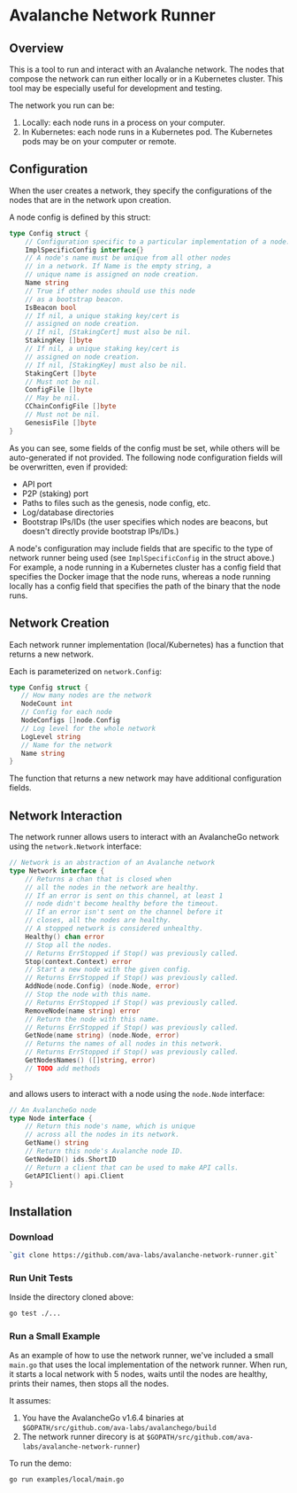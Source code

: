 # Avalanche Network Runner

## Overview

This is a tool to run and interact with an Avalanche network.
The nodes that compose the network can run either locally or in a Kubernetes cluster.
This tool may be especially useful for development and testing.

The network you run can be:

1. Locally: each node runs in a process on your computer.
2. In Kubernetes: each node runs in a Kubernetes pod. The Kubernetes pods may be on your computer or remote.

## Configuration

When the user creates a network, they specify the configurations of the nodes that are in the network upon creation.

A node config is defined by this struct:

```go
type Config struct {
    // Configuration specific to a particular implementation of a node.
    ImplSpecificConfig interface{}
    // A node's name must be unique from all other nodes
    // in a network. If Name is the empty string, a
    // unique name is assigned on node creation.
    Name string
    // True if other nodes should use this node
    // as a bootstrap beacon.
    IsBeacon bool
    // If nil, a unique staking key/cert is
    // assigned on node creation.
    // If nil, [StakingCert] must also be nil.
    StakingKey []byte
    // If nil, a unique staking key/cert is
    // assigned on node creation.
    // If nil, [StakingKey] must also be nil.
    StakingCert []byte
    // Must not be nil.
    ConfigFile []byte
    // May be nil.
    CChainConfigFile []byte
    // Must not be nil.
    GenesisFile []byte
}
```

As you can see, some fields of the config must be set, while others will be auto-generated if not provided.
The following node configuration fields will be overwritten, even if provided:

- API port
- P2P (staking) port
- Paths to files such as the genesis, node config, etc.
- Log/database directories
- Bootstrap IPs/IDs (the user specifies which nodes are beacons, but doesn't directly provide bootstrap IPs/IDs.)

A node's configuration may include fields that are specific to the type of network runner being used (see `ImplSpecificConfig` in the struct above.)
For example, a node running in a Kubernetes cluster has a config field that specifies the Docker image that the node runs,
whereas a node running locally has a config field that specifies the path of the binary that the node runs.

## Network Creation

Each network runner implementation (local/Kubernetes) has a function that returns a new network.

Each is parameterized on `network.Config`:

```go
type Config struct {
   // How many nodes are the network
   NodeCount int
   // Config for each node
   NodeConfigs []node.Config
   // Log level for the whole network
   LogLevel string
   // Name for the network
   Name string
}
```

The function that returns a new network may have additional configuration fields.

## Network Interaction

The network runner allows users to interact with an AvalancheGo network using the `network.Network` interface:

```go
// Network is an abstraction of an Avalanche network
type Network interface {
    // Returns a chan that is closed when
    // all the nodes in the network are healthy.
    // If an error is sent on this channel, at least 1
    // node didn't become healthy before the timeout.
    // If an error isn't sent on the channel before it
    // closes, all the nodes are healthy.
    // A stopped network is considered unhealthy.
    Healthy() chan error
    // Stop all the nodes.
    // Returns ErrStopped if Stop() was previously called.
    Stop(context.Context) error
    // Start a new node with the given config.
    // Returns ErrStopped if Stop() was previously called.
    AddNode(node.Config) (node.Node, error)
    // Stop the node with this name.
    // Returns ErrStopped if Stop() was previously called.
    RemoveNode(name string) error
    // Return the node with this name.
    // Returns ErrStopped if Stop() was previously called.
    GetNode(name string) (node.Node, error)
    // Returns the names of all nodes in this network.
	// Returns ErrStopped if Stop() was previously called.
    GetNodesNames() ([]string, error)
    // TODO add methods
}
```

and allows users to interact with a node using the `node.Node` interface:

```go
// An AvalancheGo node
type Node interface {
    // Return this node's name, which is unique
    // across all the nodes in its network.
    GetName() string
    // Return this node's Avalanche node ID.
    GetNodeID() ids.ShortID
    // Return a client that can be used to make API calls.
    GetAPIClient() api.Client
}
```

## Installation

### Download

```sh
`git clone https://github.com/ava-labs/avalanche-network-runner.git`
```

### Run Unit Tests

Inside the directory cloned above:

```sh
go test ./...
```

### Run a Small Example

As an example of how to use the network runner, we've included a small `main.go` that uses the local implementation of the network runner.
When run, it starts a local network with 5 nodes, waits until the nodes are healthy, prints their names, then stops all the nodes.

It assumes:

1. You have the AvalancheGo v1.6.4 binaries at `$GOPATH/src/github.com/ava-labs/avalanchego/build`
2. The network runner direcory is at `$GOPATH/src/github.com/ava-labs/avalanche-network-runner`)

To run the demo:

```sh
go run examples/local/main.go
```
